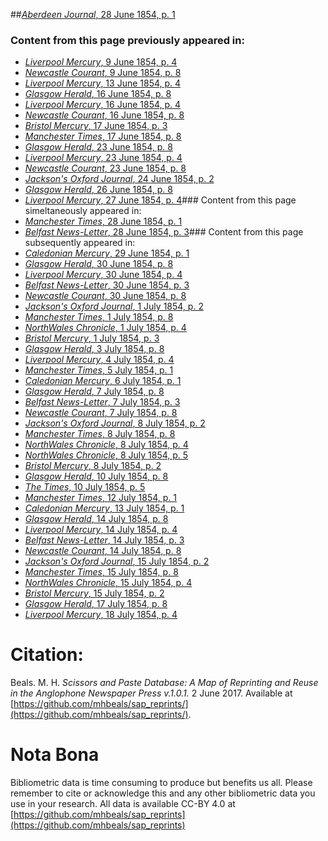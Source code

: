 ##[*Aberdeen Journal*, 28 June 1854, p. 1](https://mhbeals.github.io/sap_html/Aberdeen-Journal/Aberdeen-Journal-28-June-1854-p-1)

### Content from this page previously appeared in:
+ [*Liverpool Mercury*, 9 June 1854, p. 4](https://mhbeals.github.io/sap_html/Liverpool-Mercury/Liverpool-Mercury-9-June-1854-p-4)
+ [*Newcastle Courant*, 9 June 1854, p. 8](https://mhbeals.github.io/sap_html/Newcastle-Courant/Newcastle-Courant-9-June-1854-p-8)
+ [*Liverpool Mercury*, 13 June 1854, p. 4](https://mhbeals.github.io/sap_html/Liverpool-Mercury/Liverpool-Mercury-13-June-1854-p-4)
+ [*Glasgow Herald*, 16 June 1854, p. 8](https://mhbeals.github.io/sap_html/Glasgow-Herald/Glasgow-Herald-16-June-1854-p-8)
+ [*Liverpool Mercury*, 16 June 1854, p. 4](https://mhbeals.github.io/sap_html/Liverpool-Mercury/Liverpool-Mercury-16-June-1854-p-4)
+ [*Newcastle Courant*, 16 June 1854, p. 8](https://mhbeals.github.io/sap_html/Newcastle-Courant/Newcastle-Courant-16-June-1854-p-8)
+ [*Bristol Mercury*, 17 June 1854, p. 3](https://mhbeals.github.io/sap_html/Bristol-Mercury/Bristol-Mercury-17-June-1854-p-3)
+ [*Manchester Times*, 17 June 1854, p. 8](https://mhbeals.github.io/sap_html/Manchester-Times/Manchester-Times-17-June-1854-p-8)
+ [*Glasgow Herald*, 23 June 1854, p. 8](https://mhbeals.github.io/sap_html/Glasgow-Herald/Glasgow-Herald-23-June-1854-p-8)
+ [*Liverpool Mercury*, 23 June 1854, p. 4](https://mhbeals.github.io/sap_html/Liverpool-Mercury/Liverpool-Mercury-23-June-1854-p-4)
+ [*Newcastle Courant*, 23 June 1854, p. 8](https://mhbeals.github.io/sap_html/Newcastle-Courant/Newcastle-Courant-23-June-1854-p-8)
+ [*Jackson's Oxford Journal*, 24 June 1854, p. 2](https://mhbeals.github.io/sap_html/Jackson's-Oxford-Journal/Jackson's-Oxford-Journal-24-June-1854-p-2)
+ [*Glasgow Herald*, 26 June 1854, p. 8](https://mhbeals.github.io/sap_html/Glasgow-Herald/Glasgow-Herald-26-June-1854-p-8)
+ [*Liverpool Mercury*, 27 June 1854, p. 4](https://mhbeals.github.io/sap_html/Liverpool-Mercury/Liverpool-Mercury-27-June-1854-p-4)### Content from this page simeltaneously appeared in:
+ [*Manchester Times*, 28 June 1854, p. 1](https://mhbeals.github.io/sap_html/Manchester-Times/Manchester-Times-28-June-1854-p-1)
+ [*Belfast News-Letter*, 28 June 1854, p. 3](https://mhbeals.github.io/sap_html/Belfast-News-Letter/Belfast-News-Letter-28-June-1854-p-3)### Content from this page subsequently appeared in:
+ [*Caledonian Mercury*, 29 June 1854, p. 1](https://mhbeals.github.io/sap_html/Caledonian-Mercury/Caledonian-Mercury-29-June-1854-p-1)
+ [*Glasgow Herald*, 30 June 1854, p. 8](https://mhbeals.github.io/sap_html/Glasgow-Herald/Glasgow-Herald-30-June-1854-p-8)
+ [*Liverpool Mercury*, 30 June 1854, p. 4](https://mhbeals.github.io/sap_html/Liverpool-Mercury/Liverpool-Mercury-30-June-1854-p-4)
+ [*Belfast News-Letter*, 30 June 1854, p. 3](https://mhbeals.github.io/sap_html/Belfast-News-Letter/Belfast-News-Letter-30-June-1854-p-3)
+ [*Newcastle Courant*, 30 June 1854, p. 8](https://mhbeals.github.io/sap_html/Newcastle-Courant/Newcastle-Courant-30-June-1854-p-8)
+ [*Jackson's Oxford Journal*, 1 July 1854, p. 2](https://mhbeals.github.io/sap_html/Jackson's-Oxford-Journal/Jackson's-Oxford-Journal-1-July-1854-p-2)
+ [*Manchester Times*, 1 July 1854, p. 8](https://mhbeals.github.io/sap_html/Manchester-Times/Manchester-Times-1-July-1854-p-8)
+ [*NorthWales Chronicle*, 1 July 1854, p. 4](https://mhbeals.github.io/sap_html/NorthWales-Chronicle/NorthWales-Chronicle-1-July-1854-p-4)
+ [*Bristol Mercury*, 1 July 1854, p. 3](https://mhbeals.github.io/sap_html/Bristol-Mercury/Bristol-Mercury-1-July-1854-p-3)
+ [*Glasgow Herald*, 3 July 1854, p. 8](https://mhbeals.github.io/sap_html/Glasgow-Herald/Glasgow-Herald-3-July-1854-p-8)
+ [*Liverpool Mercury*, 4 July 1854, p. 4](https://mhbeals.github.io/sap_html/Liverpool-Mercury/Liverpool-Mercury-4-July-1854-p-4)
+ [*Manchester Times*, 5 July 1854, p. 1](https://mhbeals.github.io/sap_html/Manchester-Times/Manchester-Times-5-July-1854-p-1)
+ [*Caledonian Mercury*, 6 July 1854, p. 1](https://mhbeals.github.io/sap_html/Caledonian-Mercury/Caledonian-Mercury-6-July-1854-p-1)
+ [*Glasgow Herald*, 7 July 1854, p. 8](https://mhbeals.github.io/sap_html/Glasgow-Herald/Glasgow-Herald-7-July-1854-p-8)
+ [*Belfast News-Letter*, 7 July 1854, p. 3](https://mhbeals.github.io/sap_html/Belfast-News-Letter/Belfast-News-Letter-7-July-1854-p-3)
+ [*Newcastle Courant*, 7 July 1854, p. 8](https://mhbeals.github.io/sap_html/Newcastle-Courant/Newcastle-Courant-7-July-1854-p-8)
+ [*Jackson's Oxford Journal*, 8 July 1854, p. 2](https://mhbeals.github.io/sap_html/Jackson's-Oxford-Journal/Jackson's-Oxford-Journal-8-July-1854-p-2)
+ [*Manchester Times*, 8 July 1854, p. 8](https://mhbeals.github.io/sap_html/Manchester-Times/Manchester-Times-8-July-1854-p-8)
+ [*NorthWales Chronicle*, 8 July 1854, p. 4](https://mhbeals.github.io/sap_html/NorthWales-Chronicle/NorthWales-Chronicle-8-July-1854-p-4)
+ [*NorthWales Chronicle*, 8 July 1854, p. 5](https://mhbeals.github.io/sap_html/NorthWales-Chronicle/NorthWales-Chronicle-8-July-1854-p-5)
+ [*Bristol Mercury*, 8 July 1854, p. 2](https://mhbeals.github.io/sap_html/Bristol-Mercury/Bristol-Mercury-8-July-1854-p-2)
+ [*Glasgow Herald*, 10 July 1854, p. 8](https://mhbeals.github.io/sap_html/Glasgow-Herald/Glasgow-Herald-10-July-1854-p-8)
+ [*The Times*, 10 July 1854, p. 5](https://mhbeals.github.io/sap_html/The-Times/The-Times-10-July-1854-p-5)
+ [*Manchester Times*, 12 July 1854, p. 1](https://mhbeals.github.io/sap_html/Manchester-Times/Manchester-Times-12-July-1854-p-1)
+ [*Caledonian Mercury*, 13 July 1854, p. 1](https://mhbeals.github.io/sap_html/Caledonian-Mercury/Caledonian-Mercury-13-July-1854-p-1)
+ [*Glasgow Herald*, 14 July 1854, p. 8](https://mhbeals.github.io/sap_html/Glasgow-Herald/Glasgow-Herald-14-July-1854-p-8)
+ [*Liverpool Mercury*, 14 July 1854, p. 4](https://mhbeals.github.io/sap_html/Liverpool-Mercury/Liverpool-Mercury-14-July-1854-p-4)
+ [*Belfast News-Letter*, 14 July 1854, p. 3](https://mhbeals.github.io/sap_html/Belfast-News-Letter/Belfast-News-Letter-14-July-1854-p-3)
+ [*Newcastle Courant*, 14 July 1854, p. 8](https://mhbeals.github.io/sap_html/Newcastle-Courant/Newcastle-Courant-14-July-1854-p-8)
+ [*Jackson's Oxford Journal*, 15 July 1854, p. 2](https://mhbeals.github.io/sap_html/Jackson's-Oxford-Journal/Jackson's-Oxford-Journal-15-July-1854-p-2)
+ [*Manchester Times*, 15 July 1854, p. 8](https://mhbeals.github.io/sap_html/Manchester-Times/Manchester-Times-15-July-1854-p-8)
+ [*NorthWales Chronicle*, 15 July 1854, p. 4](https://mhbeals.github.io/sap_html/NorthWales-Chronicle/NorthWales-Chronicle-15-July-1854-p-4)
+ [*Bristol Mercury*, 15 July 1854, p. 2](https://mhbeals.github.io/sap_html/Bristol-Mercury/Bristol-Mercury-15-July-1854-p-2)
+ [*Glasgow Herald*, 17 July 1854, p. 8](https://mhbeals.github.io/sap_html/Glasgow-Herald/Glasgow-Herald-17-July-1854-p-8)
+ [*Liverpool Mercury*, 18 July 1854, p. 4](https://mhbeals.github.io/sap_html/Liverpool-Mercury/Liverpool-Mercury-18-July-1854-p-4)
                    
# Citation: 

Beals. M. H. *Scissors and Paste Database: A Map of Reprinting and Reuse in the Anglophone Newspaper Press v.1.0.1.* 2 June 2017. Available at [https://github.com/mhbeals/sap_reprints/](https://github.com/mhbeals/sap_reprints/). 
                    
# Nota Bona

Bibliometric data is time consuming to produce but benefits us all. Please remember to cite or acknowledge this and any other bibliometric data you use in your research. All data is available CC-BY 4.0 at [https://github.com/mhbeals/sap_reprints](https://github.com/mhbeals/sap_reprints)